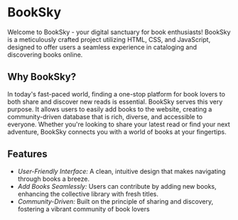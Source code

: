 # BookSky

Welcome to BookSky - your digital sanctuary for book enthusiasts! BookSky is a meticulously crafted project utilizing HTML, CSS, and JavaScript, designed to offer users a seamless experience in cataloging and discovering books online.

## Why BookSky?

In today's fast-paced world, finding a one-stop platform for book lovers to both share and discover new reads is essential. BookSky serves this very purpose. It allows users to easily add books to the website, creating a community-driven database that is rich, diverse, and accessible to everyone. Whether you're looking to share your latest read or find your next adventure, BookSky connects you with a world of books at your fingertips.

## Features

- *User-Friendly Interface:* A clean, intuitive design that makes navigating through books a breeze.
- *Add Books Seamlessly:* Users can contribute by adding new books, enhancing the collective library with fresh titles.
- *Community-Driven:* Built on the principle of sharing and discovery, fostering a vibrant community of book lovers
